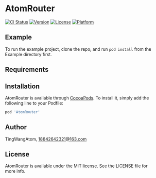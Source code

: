 # AtomRouter

[![CI Status](http://img.shields.io/travis/TingWangAtom/AtomRouter.svg?style=flat)](https://travis-ci.org/TingWangAtom/AtomRouter)
[![Version](https://img.shields.io/cocoapods/v/AtomRouter.svg?style=flat)](http://cocoapods.org/pods/AtomRouter)
[![License](https://img.shields.io/cocoapods/l/AtomRouter.svg?style=flat)](http://cocoapods.org/pods/AtomRouter)
[![Platform](https://img.shields.io/cocoapods/p/AtomRouter.svg?style=flat)](http://cocoapods.org/pods/AtomRouter)

## Example

To run the example project, clone the repo, and run `pod install` from the Example directory first.

## Requirements

## Installation

AtomRouter is available through [CocoaPods](http://cocoapods.org). To install
it, simply add the following line to your Podfile:

```ruby
pod 'AtomRouter'
```

## Author

TingWangAtom, 18842642321@163.com

## License

AtomRouter is available under the MIT license. See the LICENSE file for more info.
